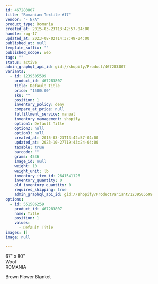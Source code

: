 ```yaml
---
id: 467283807
title: "Romanian Textile #17"
vendor: "- N/A"
product_type: Romania
created_at: 2015-03-23T13:42:57-04:00
handle: rug-17
updated_at: 2023-08-02T14:37:49-04:00
published_at: null
template_suffix: ""
published_scope: web
tags: ""
status: active
admin_graphql_api_id: gid://shopify/Product/467283807
variants:
  - id: 1239505599
    product_id: 467283807
    title: Default Title
    price: "1500.00"
    sku: ""
    position: 1
    inventory_policy: deny
    compare_at_price: null
    fulfillment_service: manual
    inventory_management: shopify
    option1: Default Title
    option2: null
    option3: null
    created_at: 2015-03-23T13:42:57-04:00
    updated_at: 2023-10-27T19:43:24-04:00
    taxable: true
    barcode: ""
    grams: 4536
    image_id: null
    weight: 10
    weight_unit: lb
    inventory_item_id: 2641541126
    inventory_quantity: 0
    old_inventory_quantity: 0
    requires_shipping: true
    admin_graphql_api_id: gid://shopify/ProductVariant/1239505599
options:
  - id: 551586259
    product_id: 467283807
    name: Title
    position: 1
    values:
      - Default Title
images: []
image: null

---
```


67" x 80"  
Wool  
ROMANIA

Brown Flower Blanket